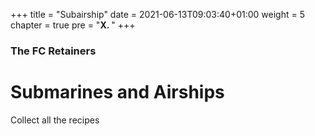 +++
title = "Subairship"
date = 2021-06-13T09:03:40+01:00
weight = 5
chapter = true
pre = "<b>X. </b>"
+++

### The FC Retainers

# Submarines and Airships

Collect all the recipes